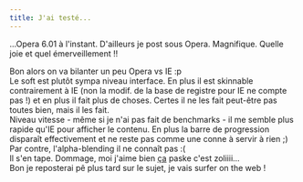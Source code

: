 ```yaml
---
title: J'ai testé...
---
```


...Opera 6.01 à l'instant. D'ailleurs je post sous Opera. Magnifique. Quelle
joie et quel émerveillement !!

Bon alors on va bilanter un peu Opera vs IE :p  
Le soft est plutôt sympa niveau interface. En plus il est skinnable
contrairement à IE (non la modif. de la base de registre pour IE ne compte pas
!) et en plus il fait plus de choses. Certes il ne les fait peut-être pas
toutes bien, mais il les fait.  
Niveau vitesse - même si je n'ai pas fait de benchmarks - il me semble plus
rapide qu'IE pour afficher le contenu. En plus la barre de progression
disparaît effectivement et ne reste pas comme une conne à servir à rien ;)  
Par contre, l'alpha-blending il ne connaît pas :(  
Il s'en tape. Dommage, moi j'aime bien [ça](http://darkcoderz.free.fr) paske
c'est zoliiii...  
Bon je reposterai pê plus tard sur le sujet, je vais surfer on the web !

